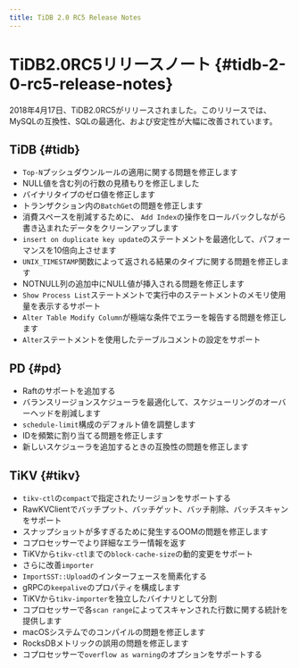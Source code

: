 ```yaml
---
title: TiDB 2.0 RC5 Release Notes
---
```


# TiDB2.0RC5リリースノート {#tidb-2-0-rc5-release-notes}

2018年4月17日、TiDB2.0RC5がリリースされました。このリリースでは、MySQLの互換性、SQLの最適化、および安定性が大幅に改善されています。

## TiDB {#tidb}

-   `Top-N`プッシュダウンルールの適用に関する問題を修正します
-   NULL値を含む列の行数の見積もりを修正しました
-   バイナリタイプのゼロ値を修正します
-   トランザクション内の`BatchGet`の問題を修正します
-   消費スペースを削減するために、 `Add Index`の操作をロールバックしながら書き込まれたデータをクリーンアップします
-   `insert on duplicate key update`のステートメントを最適化して、パフォーマンスを10倍向上させます
-   `UNIX_TIMESTAMP`関数によって返される結果のタイプに関する問題を修正します
-   NOTNULL列の追加中にNULL値が挿入される問題を修正します
-   `Show Process List`ステートメントで実行中のステートメントのメモリ使用量を表示するサポート
-   `Alter Table Modify Column`が極端な条件でエラーを報告する問題を修正します
-   `Alter`ステートメントを使用したテーブルコメントの設定をサポート

## PD {#pd}

-   Raftのサポートを追加する
-   バランスリージョンスケジューラを最適化して、スケジューリングのオーバーヘッドを削減します
-   `schedule-limit`構成のデフォルト値を調整します
-   IDを頻繁に割り当てる問題を修正します
-   新しいスケジューラを追加するときの互換性の問題を修正します

## TiKV {#tikv}

-   `tikv-ctl`の`compact`で指定されたリージョンをサポートする
-   RawKVClientでバッチプット、バッチゲット、バッチ削除、バッチスキャンをサポート
-   スナップショットが多すぎるために発生するOOMの問題を修正します
-   コプロセッサーでより詳細なエラー情報を返す
-   TiKVから`tikv-ctl`までの`block-cache-size`の動的変更をサポート
-   さらに改善`importer`
-   `ImportSST::Upload`のインターフェースを簡素化する
-   gRPCの`keepalive`のプロパティを構成します
-   TiKVから`tikv-importer`を独立したバイナリとして分割
-   コプロセッサーで各`scan range`によってスキャンされた行数に関する統計を提供します
-   macOSシステムでのコンパイルの問題を修正します
-   RocksDBメトリックの誤用の問題を修正します
-   コプロセッサーで`overflow as warning`のオプションをサポートする
